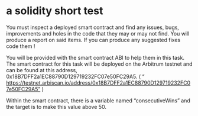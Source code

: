 # a solidity short test

You must inspect a deployed smart contract and find any issues, bugs, improvements and holes in the code that they may or may not find.
You will produce a report on said items. If you can produce any suggested fixes code them !

You will be provided with the smart contract ABI to help them in this task.
The smart contract for this task will be deployed on the Arbitrum testnet and can be found at this address, 0x18B7DFF2a1EC88790D129719232FC07e50FC29A5. ( “
https://testnet.arbiscan.io/address/0x18B7DFF2a1EC88790D129719232FC07e50FC29A5” )

Within the smart contract, there is a  variable named “consecutiveWins” and the target is to make this value above 50.

